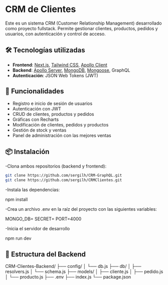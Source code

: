 # CRM de Clientes

Este es un sistema CRM (Customer Relationship Management) desarrollado como proyecto fullstack. Permite gestionar clientes, productos, pedidos y usuarios, con autenticación y control de acceso.

## 🛠 Tecnologías utilizadas

-   **Frontend**: [Next.js](https://nextjs.org/), [Tailwind CSS](https://tailwindcss.com/), [Apollo Client](https://www.apollographql.com/docs/react/)
-   **Backend**: [Apollo Server](https://www.apollographql.com/docs/apollo-server/), [MongoDB](https://www.mongodb.com/), [Mongoose](https://mongoosejs.com/), GraphQL
-   **Autenticación**: JSON Web Tokens (JWT)

## 🚀 Funcionalidades

-   Registro e inicio de sesión de usuarios
-   Autenticación con JWT
-   CRUD de clientes, productos y pedidos
-   Gráficas con Recharts
-   Modificación de clientes, pedidos y productos
-   Gestión de stock y ventas
-   Panel de administración con las mejores ventas

## 📦 Instalación

-Clona ambos repositorios (backend y frontend):

```bash
git clone https://github.com/sergilh/CRM-GraphQL.git
git clone https://github.com/sergilh/CRMClientes.git
```

-Instala las dependencias:

npm install

-Crea un archivo .env en la raíz del proyecto con las siguientes variables:

MONGO_DB=
SECRET=
PORT=4000

-Inicia el servidor de desarrollo

npm run dev

## 🌳 Estructura del Backend

CRM-Clientes-Backend/
├── config/
│ └── db.js
├── db/
│ ├── resolvers.js
│ └── schema.js
├── models/
│ ├── cliente.js
│ ├── pedido.js
│ └── producto.js
├── .env
├── index.js
└── package.json
